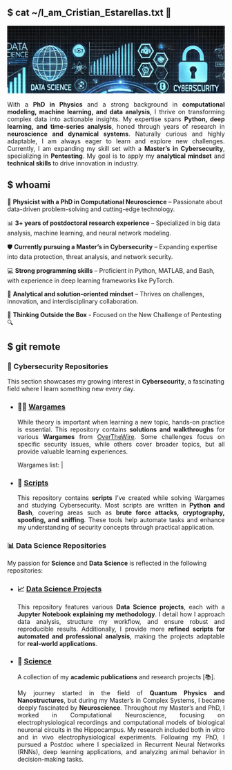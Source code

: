 ## $ cat ~/I_am_Cristian_Estarellas.txt 👋
![Hello](Banner.jpg)

<p align=justify>
With a <strong>PhD in Physics</strong> and a strong background in <strong>computational modeling, machine learning, and data analysis</strong>, I thrive on transforming complex data into actionable insights. My expertise spans <strong>Python, deep learning, and time-series analysis</strong>, honed through years of research in <strong>neuroscience and dynamical systems</strong>. Naturally curious and highly adaptable, I am always eager to learn and explore new challenges.  
Currently, I am expanding my skill set with a <strong>Master’s in Cybersecurity</strong>, specializing in <strong>Pentesting</strong>. My goal is to apply my <strong>analytical mindset</strong> and <strong>technical skills</strong> to drive innovation in industry.
</p>

## $ whoami
<p align=justify>

🧠 **Physicist with a PhD in Computational Neuroscience** – Passionate about data-driven problem-solving and cutting-edge technology.

📊 **3+ years of postdoctoral research experience** – Specialized in big data analysis, machine learning, and neural network modeling.

🛡️ **Currently pursuing a Master’s in Cybersecurity** – Expanding expertise into data protection, threat analysis, and network security.

💻 **Strong programming skills** – Proficient in Python, MATLAB, and Bash, with experience in deep learning frameworks like PyTorch.

🚀 **Analytical and solution-oriented mindset** – Thrives on challenges, innovation, and interdisciplinary collaboration.

🤝 **Thinking Outside the Box** - Focused on the New Challenge of Pentesting 🔍 
</p>

## $ git remote

### **🔐 Cybersecurity Repositories**  
This section showcases my growing interest in **Cybersecurity**, a fascinating field where I learn something new every day.  

- ### **🕵️‍♂️ [Wargames](https://github.com/Cristian5tarellas/Wargames)**  
  <p align="justify">
  While theory is important when learning a new topic, hands-on practice is essential.  
  This repository contains <strong>solutions and walkthroughs</strong> for various <strong>Wargames</strong> from <a href="https://overthewire.org/wargames/">OverTheWire</a>.  
  Some challenges focus on specific security issues, while others cover broader topics, but all provide valuable learning experiences.  
  </p>  

  Wargames list: []() | 

- ### **📜 [Scripts](https://github.com/Cristian5tarellas/Scripts)**  
  <p align="justify">
  This repository contains <strong>scripts</strong> I’ve created while solving Wargames and studying Cybersecurity.  
  Most scripts are written in <strong>Python and Bash</strong>, covering areas such as <strong>brute force attacks, cryptography, spoofing, and sniffing</strong>.  
  These tools help automate tasks and enhance my understanding of security concepts through practical application.  
  </p>  

### **📊 Data Science Repositories**  
My passion for <strong>Science</strong> and <strong>Data Science</strong> is reflected in the following repositories:  

- ### **📈 [Data Science Projects](https://github.com/Cristian5tarellas/Data_Science_Projects)**  
  <p align="justify">
  This repository features various <strong>Data Science projects</strong>, each with a <strong>Jupyter Notebook explaining my methodology</strong>.  
  I detail how I approach data analysis, structure my workflow, and ensure robust and reproducible results.  
  Additionally, I provide more <strong>refined scripts for automated and professional analysis</strong>, making the projects adaptable for <strong>real-world applications</strong>.  
  </p>  

- ### **🔬 [Science](https://github.com/Cristian5tarellas/Science)**  
  A collection of my <strong>academic publications</strong> and research projects [📚].
  <p align="justify">
  My journey started in the field of <strong>Quantum Physics and Nanostructures</strong>, but during my Master’s in Complex Systems, I became deeply fascinated by <strong>Neuroscience</strong>. Throughout my Master’s and PhD, I worked in Computational Neuroscience, focusing on electrophysiological recordings and computational models of biological neuronal circuits in the Hippocampus. My research included both in vitro and in vivo electrophysiological experiments. Following my PhD, I pursued a Postdoc where I specialized in Recurrent Neural Networks (RNNs), deep learning applications, and analyzing animal behavior in decision-making tasks.  
  </p>
